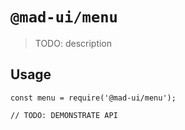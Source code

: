 # `@mad-ui/menu`

> TODO: description

## Usage

```
const menu = require('@mad-ui/menu');

// TODO: DEMONSTRATE API
```
